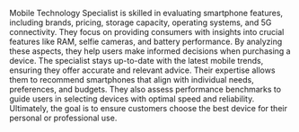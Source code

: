 Mobile Technology Specialist is skilled in evaluating smartphone features, including brands, pricing, storage capacity, operating systems, and 5G connectivity. They focus on providing consumers with insights into crucial features like RAM, selfie cameras, and battery performance. By analyzing these aspects, they help users make informed decisions when purchasing a device. The specialist stays up-to-date with the latest mobile trends, ensuring they offer accurate and relevant advice. Their expertise allows them to recommend smartphones that align with individual needs, preferences, and budgets. They also assess performance benchmarks to guide users in selecting devices with optimal speed and reliability. Ultimately, the goal is to ensure customers choose the best device for their personal or professional use.
